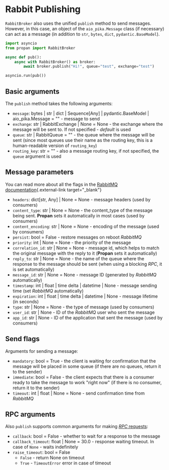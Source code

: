 # Rabbit Publishing

`RabbitBroker` also uses the unified `publish` method to send messages.
However, in this case, an object of the `aio_pika.Message` class (if necessary) can act as a message (in addition to `str`, `bytes`, `dict`, `pydantic.BaseModel`).

```python
import asyncio
from propan import RabbitBroker

async def pub():
    async with RabbitBroker() as broker:
        await broker.publish("Hi!", queue="test", exchange="test")

asyncio.run(pub())
```

## Basic arguments

The `publish` method takes the following arguments:

* `message`: bytes | str | dict | Sequence[Any] | pydantic.BaseModel | aio_pika.Message = "" - message to send
* `exchange`: str | RabbitExchange | None = None - the exchange where the message will be sent to. If not specified - *default* is used
* `queue`: str | RabbitQueue = "" - the queue where the message will be sent (since most queues use their name as the routing key, this is a human-readable version of `routing_key`)
* `routing_key`: str = "" - also a message routing key, if not specified, the `queue` argument is used

## Message parameters

You can read more about all the flags in the [RabbitMQ documentation](https://www.rabbitmq.com/consumers.html){.external-link target="_blank"}

* `headers`: dict[str, Any] | None = None - message headers (used by consumers)
* `content_type`: str | None = None - the content_type of the message being sent. **Propan** sets it automatically in most cases (used by consumers)
* `content_encoding`: str | None = None - encoding of the message (used by consumers)
* `persist`: bool = False - restore messages on reboot *RabbitMQ*
* `priority`: int | None = None - the priority of the message
* `correlation_id`: str | None = None - message id, which helps to match the original message with the reply to it (**Propan** sets it automatically)
* `reply_to`: str | None = None - the name of the queue where the response to the message should be sent (when using a blocking *RPC*, it is set automatically)
* `message_id`: str | None = None - message ID (generated by *RabbitMQ* automatically)
* `timestamp`: int | float | time delta | datetime | None - message sending time (set *RabbitMQ* automatically)
* `expiration`: int | float | time delta | datetime | None - message lifetime (in seconds)
* `type`: str | None = None - the type of message (used by consumers)
* `user_id`: str | None - ID of the *RabbitMQ* user who sent the message
* `app_id`: str | None - ID of the application that sent the message (used by consumers)

## Send flags

Arguments for sending a message:

* `mandatory`: bool = True - the client is waiting for confirmation that the message will be placed in some queue (if there are no queues, return it to the sender)
* `immediate`: bool = False - the client expects that there is a consumer ready to take the message to work "right now" (if there is no consumer, return it to the sender)
* `timeout`: int | float | None = None - send confirmation time from *RabbitMQ*

## RPC arguments

Also `publish` supports common arguments for making [*RPC* requests](../../getting_started/4_broker/5_rpc/#client):

* `callback`: bool = False - whether to wait for a response to the message
* `callback_timeout`: float | None = 30.0 - response waiting timeout. In case of `None` - waits indefinitely
* `raise_timeout`: bool = False
    * `False` - return None on timeout
    * `True` - `TimeoutError` error in case of timeout
